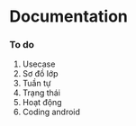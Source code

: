 # Documentation
### To do
1. Usecase
2. Sơ đồ lớp
3. Tuần tự
4. Trạng thái
5. Hoạt động
6. Coding android
